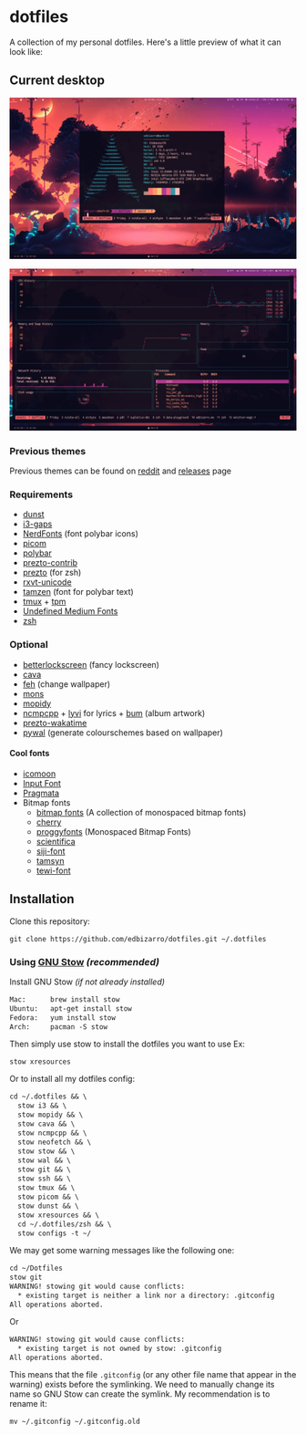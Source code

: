 # dotfiles

A collection of my personal dotfiles. Here's a little preview of what it can look like:

## Current desktop

![#](images/current-2.png)

![gotop](images/current.png)

### Previous themes

Previous themes can be found on [reddit](https://www.reddit.com/r/unixporn/search?q=author:edbizarro&sort=new&restrict_sr=on&t=all) and [releases](https://github.com/edbizarro/dotfiles/releases) page

### Requirements

* [dunst](https://github.com/dunst-project/dunst)
* [i3-gaps](https://github.com/Airblader/i3)
* [NerdFonts](https://github.com/ryanoasis/nerd-fonts) (font polybar icons)
* [picom](https://github.com/yshui/picom)
* [polybar](https://github.com/jaagr/polybar)
* [prezto-contrib](https://github.com/belak/prezto-contrib)
* [prezto](https://github.com/sorin-ionescu/prezto) (for zsh)
* [rxvt-unicode](https://wiki.archlinux.org/index.php/rxvt-unicode)
* [tamzen](https://github.com/sunaku/tamzen-font) (font for polybar text)
* [tmux](https://github.com/tmux/tmux) + [tpm](https://github.com/tmux-plugins/tpm)
* [Undefined Medium Fonts](https://github.com/andirueckel/undefined-medium)
* [zsh](http://www.zsh.org)

### Optional

* [betterlockscreen](https://github.com/pavanjadhaw/betterlockscreen) (fancy lockscreen)
* [cava](https://github.com/karlstav/cava)
* [feh](https://feh.finalrewind.org) (change wallpaper)
* [mons](https://github.com/Ventto/mons)
* [mopidy](https://www.mopidy.com/)
* [ncmpcpp](http://rybczak.net/ncmpcpp/) + [lyvi](http://ok100.github.io/lyvi/) for lyrics + [bum](https://github.com/dylanaraps/bum) (album artwork)
* [prezto-wakatime](https://github.com/philihp/wakatime-zprezto)
* [pywal](https://github.com/dylanaraps/pywal) (generate colourschemes based on wallpaper)

#### Cool fonts

* [icomoon](https://icomoon.io)
* [Input Font](http://input.fontbureau.com/download/)
* [Pragmata](https://github.com/fabrizioschiavi/pragmatapro)
* Bitmap fonts
   * [bitmap fonts](https://github.com/Tecate/bitmap-fonts) (A collection of monospaced bitmap fonts)
   * [cherry](https://github.com/MarinHoc/cherry-font)
   * [proggyfonts](https://proggyfonts.net/download/) (Monospaced Bitmap Fonts)
   * [scientifica](https://github.com/NerdyPepper/scientifica)
   * [siji-font](https://github.com/stark/siji)
   * [tamsyn](http://www.fial.com/~scott/tamsyn-font/)
   * [tewi-font](https://github.com/lucy/tewi-font)


## Installation

Clone this repository:

    git clone https://github.com/edbizarro/dotfiles.git ~/.dotfiles

### Using [GNU Stow](https://www.gnu.org/software/stow/) _(recommended)_

Install GNU Stow _(if not already installed)_

    Mac:      brew install stow
    Ubuntu:   apt-get install stow
    Fedora:   yum install stow
    Arch:     pacman -S stow

Then simply use stow to install the dotfiles you want to use Ex:

    stow xresources

Or to install all my dotfiles config:

    cd ~/.dotfiles && \
      stow i3 && \
      stow mopidy && \
      stow cava && \
      stow ncmpcpp && \
      stow neofetch && \
      stow stow && \
      stow wal && \
      stow git && \
      stow ssh && \
      stow tmux && \
      stow picom && \
      stow dunst && \
      stow xresources && \
      cd ~/.dotfiles/zsh && \
      stow configs -t ~/

We may get some warning messages like the following one:

    cd ~/Dotfiles
    stow git
    WARNING! stowing git would cause conflicts:
      * existing target is neither a link nor a directory: .gitconfig
    All operations aborted.

Or

    WARNING! stowing git would cause conflicts:
      * existing target is not owned by stow: .gitconfig
    All operations aborted.

This means that the file `.gitconfig` (or any other file name that appear in the warning) exists before the symlinking. We need to
manually change its name so GNU Stow can create the symlink. My recommendation is
to rename it:

    mv ~/.gitconfig ~/.gitconfig.old
